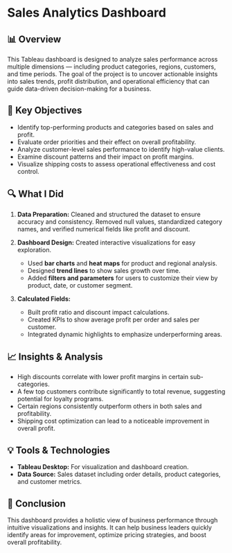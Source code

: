 # Sales Analytics Dashboard

## 📊 Overview

This Tableau dashboard is designed to analyze sales performance across multiple dimensions — including product categories, regions, customers, and time periods. The goal of the project is to uncover actionable insights into sales trends, profit distribution, and operational efficiency that can guide data-driven decision-making for a business.

## 🧩 Key Objectives

* Identify top-performing products and categories based on sales and profit.
* Evaluate order priorities and their effect on overall profitability.
* Analyze customer-level sales performance to identify high-value clients.
* Examine discount patterns and their impact on profit margins.
* Visualize shipping costs to assess operational effectiveness and cost control.

## 🔍 What I Did

1. **Data Preparation:**
   Cleaned and structured the dataset to ensure accuracy and consistency. Removed null values, standardized category names, and verified numerical fields like profit and discount.

2. **Dashboard Design:**
   Created interactive visualizations for easy exploration.

   * Used **bar charts** and **heat maps** for product and regional analysis.
   * Designed **trend lines** to show sales growth over time.
   * Added **filters and parameters** for users to customize their view by product, date, or customer segment.

3. **Calculated Fields:**

   * Built profit ratio and discount impact calculations.
   * Created KPIs to show average profit per order and sales per customer.
   * Integrated dynamic highlights to emphasize underperforming areas.

## 📈 Insights & Analysis

* High discounts correlate with lower profit margins in certain sub-categories.
* A few top customers contribute significantly to total revenue, suggesting potential for loyalty programs.
* Certain regions consistently outperform others in both sales and profitability.
* Shipping cost optimization can lead to a noticeable improvement in overall profit.

## 💡 Tools & Technologies

* **Tableau Desktop:** For visualization and dashboard creation.
* **Data Source:** Sales dataset including order details, product categories, and customer metrics.

## 🚀 Conclusion

This dashboard provides a holistic view of business performance through intuitive visualizations and insights. It can help business leaders quickly identify areas for improvement, optimize pricing strategies, and boost overall profitability.
